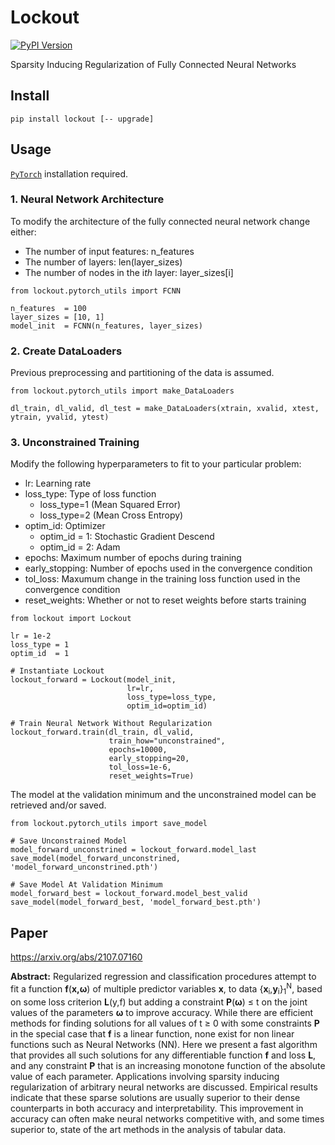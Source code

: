 # Lockout
[![PyPI Version][pypi-image]][pypi-url]

Sparsity Inducing Regularization of Fully Connected Neural Networks

## Install

```
pip install lockout [-- upgrade]
```

## Usage
[`PyTorch`](https://pytorch.org/) installation required.  


### 1. Neural Network Architecture
To modify the architecture of the fully connected neural network change either: 
* The number of input features: n_features
* The number of layers: len(layer_sizes)
* The number of nodes in the i<em>th</em> layer: layer_sizes[i]
```
from lockout.pytorch_utils import FCNN

n_features  = 100       
layer_sizes = [10, 1]   
model_init  = FCNN(n_features, layer_sizes)
```
### 2. Create DataLoaders
Previous preprocessing and partitioning of the data is assumed.
```
from lockout.pytorch_utils import make_DataLoaders

dl_train, dl_valid, dl_test = make_DataLoaders(xtrain, xvalid, xtest, ytrain, yvalid, ytest)
```
### 3. Unconstrained Training
Modify the following hyperparameters to fit to your particular problem:
* lr: Learning rate
* loss_type: Type of loss function
    - loss_type=1 (Mean Squared Error) 
    - loss_type=2 (Mean Cross Entropy)
* optim_id: Optimizer 
    - optim_id = 1: Stochastic Gradient Descend
    - optim_id = 2: Adam
* epochs: Maximum number of epochs during training
* early_stopping: Number of epochs used in the convergence condition
* tol_loss: Maxumum change in the training loss function used in the convergence condition
* reset_weights: Whether or not to reset weights before starts training
```
from lockout import Lockout

lr = 1e-2
loss_type = 1
optim_id  = 1

# Instantiate Lockout
lockout_forward = Lockout(model_init, 
                          lr=lr, 
                          loss_type=loss_type, 
                          optim_id=optim_id)

# Train Neural Network Without Regularization
lockout_forward.train(dl_train, dl_valid, 
                      train_how="unconstrained",
                      epochs=10000,
                      early_stopping=20,
                      tol_loss=1e-6,
                      reset_weights=True)
```
The model at the validation minimum and the unconstrained model can be retrieved and/or saved.
```
from lockout.pytorch_utils import save_model

# Save Unconstrained Model
model_forward_unconstrined = lockout_forward.model_last
save_model(model_forward_unconstrined, 'model_forward_unconstrined.pth')

# Save Model At Validation Minimum
model_forward_best = lockout_forward.model_best_valid
save_model(model_forward_best, 'model_forward_best.pth')
```


## Paper

https://arxiv.org/abs/2107.07160

**Abstract:** Regularized regression and classification procedures attempt to fit a function <b>f</b>(<b>x,&omega;</b>) of multiple predictor variables <b>x</b>, to data {<b>x</b><sub>i</sub>,<b>y</b><sub>i</sub>}<sub>1</sub><sup>N</sup>, based on some loss criterion <b>L</b>(y,f) but adding a constraint <b>P</b>(<b>&omega;</b>) &le; t on the joint values of the parameters <b>&omega;</b> to improve accuracy. While there are efficient methods for finding solutions for all values of t &ge; 0 with some constraints <b>P</b> in the special case that <b>f</b> is a linear function, none exist for non linear functions such as Neural Networks (NN). Here we present a fast algorithm that provides all such solutions for any differentiable function <b>f</b> and loss <b>L</b>, and any constraint <b>P</b> that is an increasing monotone function of the absolute value of each parameter. Applications involving sparsity inducing regularization of arbitrary neural networks are discussed. Empirical results indicate that these sparse solutions are usually superior to their dense counterparts in both accuracy and interpretability. This improvement in accuracy can often make neural networks competitive with, and some times superior to, state of the art methods in the analysis of tabular data.


<!-- Badges -->

[pypi-image]: https://img.shields.io/pypi/v/lockout
[pypi-url]: https://pypi.org/project/lockout/
